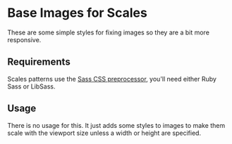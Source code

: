 # Base Images for Scales

These are some simple styles for fixing images so they are a bit more responsive.

## Requirements

Scales patterns use the [Sass CSS preprocessor](http://sass-lang.com/), you'll need either Ruby Sass or LibSass.

## Usage

There is no usage for this. It just adds some styles to images to make them scale with the viewport size unless a width or height are specified.
